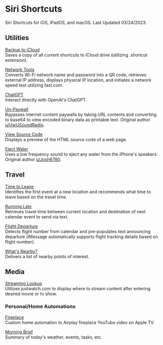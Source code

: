 # Siri Shortcuts
Siri Shortcuts for iOS, iPadOS, and macOS. 
Last Updated 03/24/2023.

## Utilities
[Backup to iCloud](https://www.icloud.com/shortcuts/569068864102446ebe48d742d82932cc) <br>
Saves a copy of all current shortcuts to iCloud drive (utilizing .shortcut extension).

[Network Tools](https://www.icloud.com/shortcuts/1949a8d16a7e41ab835187c35956066b) <br>
Converts Wi-Fi network name and password into a QR code, retrieves external IP address, displays physical IP location, and initiates a network speed test utilizing fast.com.

[ChatGPT](https://www.icloud.com/shortcuts/0019e38476ca416298abab172f705dbb) <br>
Interact directly with OpenAI's ChatGPT.

[Un-Paywall](https://www.icloud.com/shortcuts/02179262bc494bd28275851fe7a0d27d) <br>
Bypasses internet content paywalls by taking URL contents and converting to base64 to view encoded binary data as printable text. Original author [u/UwUSoundRadio](https://www.reddit.com/r/shortcuts/comments/da5jw7/paywall_bypass/).

[View Source Code](https://www.icloud.com/shortcuts/d4094f07cc70495c9e5c4a1ddcce6832) <br>
Displays a preview of the HTML source code of a web page.

[Eject Water](https://www.icloud.com/shortcuts/81cf12d2d2e946b0b9ac039980a1edfa) <br>
Uses a low frequency sound to eject any water from the iPhone's speakers. Original author [u/Josh6780](https://www.reddit.com/r/shortcuts/comments/9s6bng/eject_water_from_your_device_like_an_apple_watch/).

## Travel
[Time to Leave]() <br>
Identifies the first event at a new location and recommends what time to leave based on the travel time.

[Running Late](https://www.icloud.com/shortcuts/b7bb45b362d74df4a1d69d21b61dad5d) <br>
Retrieves travel time between current location and destination of next calendar event to send via text.

[Flight Departure](https://www.icloud.com/shortcuts/b2bbc63dbdd1460d9be6f7a755419fdd) <br>
Detects flight number from calendar and pre-populates text announcing departure (iMessage automatically supports flight tracking details based on flight number).

[What's Nearby?](https://www.icloud.com/shortcuts/971d8ececdfa445385c2257853b21573) <br>
Delivers a list of nearby points of interest.

## Media
[Streaming Lookup](https://www.icloud.com/shortcuts/c541857d503648719762870e1c8c3ca1) <br>
Utilizes justwatch.com to display where to stream content after entering desired movie or tv show.

### Personal/Home Automations
[Fireplace](https://www.icloud.com/shortcuts/d36cb58c045f4d8e9820b15ab814f097) <br>
Custom home automation to Airplay fireplace YouTube video on Apple TV.

[Morning Brief]() <br>
Summary of today's weather, events, tasks, etc.
